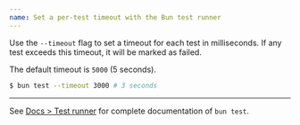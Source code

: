 ```yaml
---
name: Set a per-test timeout with the Bun test runner
---
```


Use the `--timeout` flag to set a timeout for each test in milliseconds. If any test exceeds this timeout, it will be marked as failed.

The default timeout is `5000` (5 seconds).

```sh
$ bun test --timeout 3000 # 3 seconds
```

---

See [Docs > Test runner](/docs/cli/test) for complete documentation of `bun test`.
